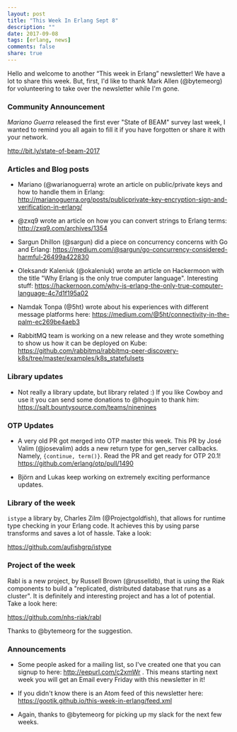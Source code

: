 ```yaml
---
layout: post
title: "This Week In Erlang Sept 8"
description: ""
date: 2017-09-08
tags: [erlang, news]
comments: false
share: true
---
```


Hello and welcome to another “This week in Erlang” newsletter! We have a lot to
share this week. But, first, I'd like to thank Mark Allen (@bytemeorg) for volunteering
to take over the newsletter while I'm gone.


### Community Announcement
*Mariano Guerra* released the first ever "State of BEAM" survey last week, I wanted
to remind you all again to fill it if you have forgotten or share it with your
network.

<http://bit.ly/state-of-beam-2017>

### Articles and Blog posts
 * Mariano (@warianoguerra) wrote an article on public/private keys and how to handle them in Erlang: <http://marianoguerra.org/posts/publicprivate-key-encryption-sign-and-verification-in-erlang/>

 * @zxq9 wrote an article on how you can convert strings to Erlang terms: <http://zxq9.com/archives/1354>

 * Sargun Dhillon (@sargun) did a piece on concurrency concerns with Go and Erlang: <https://medium.com/@sargun/go-concurrency-considered-harmful-26499a422830>

 * Oleksandr Kaleniuk (@okaleniuk) wrote an article on Hackermoon with the title "Why Erlang is the only true computer language". Interesting stuff: <https://hackernoon.com/why-is-erlang-the-only-true-computer-language-4c7d1f195a02>

 * Namdak Tonpa (@5ht) wrote about his experiences with different message platforms here: <https://medium.com/@5ht/connectivity-in-the-palm-ec269be4aeb3>

 * RabbitMQ team is working on a new release and they wrote something to show us how it can be deployed on Kube: <https://github.com/rabbitmq/rabbitmq-peer-discovery-k8s/tree/master/examples/k8s_statefulsets>

### Library updates
 * Not really a library update, but library related :) If you like Cowboy and use it
   you can send some donations to @lhoguin to thank him: <https://salt.bountysource.com/teams/ninenines>

### OTP Updates
 * A very old PR got merged into OTP master this week. This PR by José Valim (@josevalim)
   adds a new return type for gen_server callbacks. Namely, `{continue, term()}`. Read
   the PR and get ready for OTP 20.1! <https://github.com/erlang/otp/pull/1490>

 * Björn and Lukas keep working on extremely exciting performance updates.

### Library of the week
`istype` a library by, Charles Zilm (@Projectgoldfish), that allows for runtime
type checking in your Erlang code. It achieves this by using parse transforms and
saves a lot of hassle. Take a look:

<https://github.com/aufishgrp/istype>

### Project of the week
Rabl is a new project, by Russell Brown (@russelldb), that is using the Riak components to build a "replicated,
distributed database that runs as a cluster". It is definitely and interesting
project and has a lot of potential. Take a look here:

<https://github.com/nhs-riak/rabl>

Thanks to @bytemeorg for the suggestion.

### Announcements
  * Some people asked for a mailing list, so I've created one that you can signup
    to here: http://eepurl.com/c2xmWr . This means starting next week you will
    get an Email every Friday with this newsletter in it!

  * If you didn't know there is an Atom feed of this newsletter here:
    <https://gootik.github.io/this-week-in-erlang/feed.xml>

  * Again, thanks to @bytemeorg for picking up my slack for the next few weeks.

